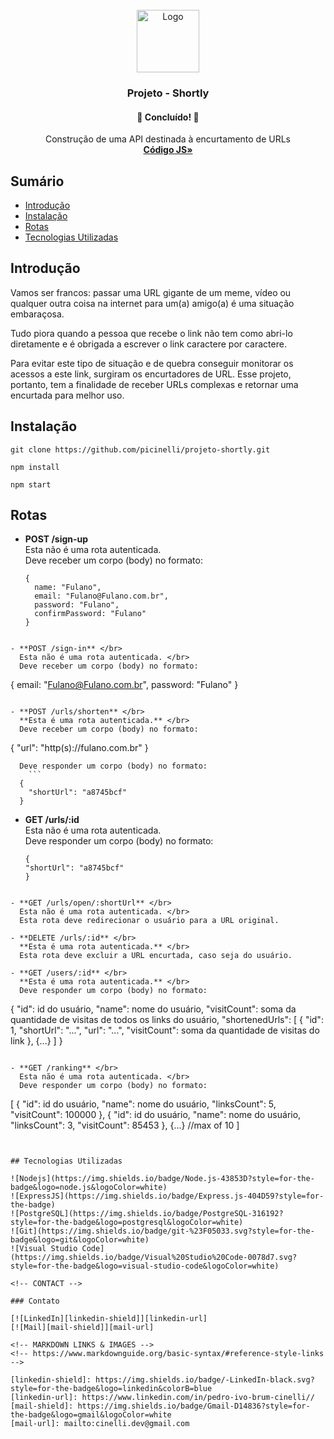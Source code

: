 <div id="top"></div>
<!-- PROJECT LOGO -->
<br />
<div align="center">
  <a href="https://github.com/picinelli/projeto-shortly">
    <img src="https://notion-emojis.s3-us-west-2.amazonaws.com/prod/svg-twitter/1fa73.svg" alt="Logo" width="100">
  </a>

<h3 align="center">Projeto - Shortly</h3>
  <h4 align="center"> 
	🚀 Concluído! 🚀
  </h4>
  <p align="center">
    Construção de uma API destinada à encurtamento de URLs
    <br />
    <a href="https://github.com/picinelli/projeto-shortly/tree/main/src"><strong>Código JS»</strong></a>
</div>

## Sumário

- [Introdução](#Introdução)
- [Instalação](#features)
- [Rotas](#feedback)
- [Tecnologias Utilizadas](#tecnologias)

## Introdução

Vamos ser francos: passar uma URL gigante de um meme, vídeo ou qualquer outra coisa na internet para um(a) amigo(a) é uma situação embaraçosa. 

Tudo piora quando a pessoa que recebe o link não tem como abri-lo diretamente e é obrigada a escrever o link caractere por caractere. 

Para evitar este tipo de situação e de quebra conseguir monitorar os acessos a este link, surgiram os encurtadores de URL. Esse projeto, portanto, tem a finalidade de receber URLs complexas e retornar uma encurtada para melhor uso.

## Instalação

```
git clone https://github.com/picinelli/projeto-shortly.git

npm install

npm start

```

## Rotas

- **POST /sign-up** </br>
  Esta não é uma rota autenticada. </br>
  Deve receber um corpo (body) no formato: 
  ```
  {
    name: "Fulano",
    email: "Fulano@Fulano.com.br",
    password: "Fulano",
    confirmPassword: "Fulano"
  }
```

- **POST /sign-in** </br>
  Esta não é uma rota autenticada. </br>
  Deve receber um corpo (body) no formato: 
  ```
  {
    email: "Fulano@Fulano.com.br",
    password: "Fulano"
  }
```

- **POST /urls/shorten** </br>
  **Esta é uma rota autenticada.** </br>
  Deve receber um corpo (body) no formato: 
  ```
  {
    "url": "http(s)://fulano.com.br"
  }
```
  Deve responder um corpo (body) no formato: 
    ```
  {
    "shortUrl": "a8745bcf"
  }
```

- **GET /urls/:id** </br>
  Esta não é uma rota autenticada. </br>
  Deve responder um corpo (body) no formato: 
    ```
  {
    "shortUrl": "a8745bcf"
  }
```

- **GET /urls/open/:shortUrl** </br>
  Esta não é uma rota autenticada. </br>
  Esta rota deve redirecionar o usuário para a URL original.
  
- **DELETE /urls/:id** </br>
  **Esta é uma rota autenticada.** </br>
  Esta rota deve excluir a URL encurtada, caso seja do usuário.
  
- **GET /users/:id** </br>
  **Esta é uma rota autenticada.** </br>
  Deve responder um corpo (body) no formato: 
  ```
  {
    "id": id do usuário,
    "name": nome do usuário,
    "visitCount": soma da quantidade de visitas de todos os links do usuário,
    "shortenedUrls": [
      {
        "id": 1,
        "shortUrl": "...",
        "url": "...",
        "visitCount": soma da quantidade de visitas do link
      },
      {...}
    ]
  }
```

- **GET /ranking** </br>
  Esta não é uma rota autenticada. </br>
  Deve responder um corpo (body) no formato: 
  ```
[
	{
		"id": id do usuário,
		"name": nome do usuário,
		"linksCount": 5,
		"visitCount": 100000
	},
	{
		"id": id do usuário,
		"name": nome do usuário,
		"linksCount": 3,
		"visitCount": 85453
	},
	{...} //max of 10
]
```


## Tecnologias Utilizadas
 
![Nodejs](https://img.shields.io/badge/Node.js-43853D?style=for-the-badge&logo=node.js&logoColor=white)
![ExpressJS](https://img.shields.io/badge/Express.js-404D59?style=for-the-badge)
![PostgreSQL](https://img.shields.io/badge/PostgreSQL-316192?style=for-the-badge&logo=postgresql&logoColor=white)
![Git](https://img.shields.io/badge/git-%23F05033.svg?style=for-the-badge&logo=git&logoColor=white)
![Visual Studio Code](https://img.shields.io/badge/Visual%20Studio%20Code-0078d7.svg?style=for-the-badge&logo=visual-studio-code&logoColor=white)

<!-- CONTACT -->

### Contato

[![LinkedIn][linkedin-shield]][linkedin-url]
[![Mail][mail-shield]][mail-url]

<!-- MARKDOWN LINKS & IMAGES -->
<!-- https://www.markdownguide.org/basic-syntax/#reference-style-links -->

[linkedin-shield]: https://img.shields.io/badge/-LinkedIn-black.svg?style=for-the-badge&logo=linkedin&colorB=blue
[linkedin-url]: https://www.linkedin.com/in/pedro-ivo-brum-cinelli//
[mail-shield]: https://img.shields.io/badge/Gmail-D14836?style=for-the-badge&logo=gmail&logoColor=white
[mail-url]: mailto:cinelli.dev@gmail.com
